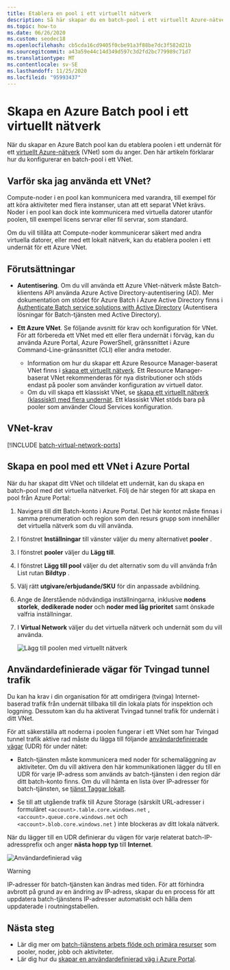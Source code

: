 ```yaml
---
title: Etablera en pool i ett virtuellt nätverk
description: Så här skapar du en batch-pool i ett virtuellt Azure-nätverk så att Compute-noder kan kommunicera säkert med andra virtuella datorer i nätverket, till exempel en fil server.
ms.topic: how-to
ms.date: 06/26/2020
ms.custom: seodec18
ms.openlocfilehash: cb5cda16cd9405f0cbe91a3f88be7dc3f582d21b
ms.sourcegitcommit: a43a59e44c14d349d597c3d2fd2bc779989c71d7
ms.translationtype: MT
ms.contentlocale: sv-SE
ms.lasthandoff: 11/25/2020
ms.locfileid: "95993437"
---
```

# <a name="create-an-azure-batch-pool-in-a-virtual-network"></a>Skapa en Azure Batch pool i ett virtuellt nätverk

När du skapar en Azure Batch pool kan du etablera poolen i ett undernät för ett [virtuellt Azure-nätverk](../virtual-network/virtual-networks-overview.md) (VNet) som du anger. Den här artikeln förklarar hur du konfigurerar en batch-pool i ett VNet.

## <a name="why-use-a-vnet"></a>Varför ska jag använda ett VNet?

Compute-noder i en pool kan kommunicera med varandra, till exempel för att köra aktiviteter med flera instanser, utan att ett separat VNet krävs. Noder i en pool kan dock inte kommunicera med virtuella datorer utanför poolen, till exempel licens servrar eller fil servrar, som standard.

Om du vill tillåta att Compute-noder kommunicerar säkert med andra virtuella datorer, eller med ett lokalt nätverk, kan du etablera poolen i ett undernät för ett Azure VNet.

## <a name="prerequisites"></a>Förutsättningar

- **Autentisering**. Om du vill använda ett Azure VNet-nätverk måste Batch-klientens API använda Azure Active Directory-autentisering (AD). Mer dokumentation om stödet för Azure Batch i Azure Active Directory finns i [Authenticate Batch service solutions with Active Directory](batch-aad-auth.md) (Autentisera lösningar för Batch-tjänsten med Active Directory).

- **Ett Azure VNet**. Se följande avsnitt för krav och konfiguration för VNet. För att förbereda ett VNet med ett eller flera undernät i förväg, kan du använda Azure Portal, Azure PowerShell, gränssnittet i Azure Command-Line-gränssnittet (CLI) eller andra metoder.
  - Information om hur du skapar ett Azure Resource Manager-baserat VNet finns i [skapa ett virtuellt nätverk](../virtual-network/manage-virtual-network.md#create-a-virtual-network). Ett Resource Manager-baserat VNet rekommenderas för nya distributioner och stöds endast på pooler som använder konfiguration av virtuell dator.
  - Om du vill skapa ett klassiskt VNet, se [skapa ett virtuellt nätverk (klassiskt) med flera undernät](/previous-versions/azure/virtual-network/create-virtual-network-classic). Ett klassiskt VNet stöds bara på pooler som använder Cloud Services konfiguration.

## <a name="vnet-requirements"></a>VNet-krav

[!INCLUDE [batch-virtual-network-ports](../../includes/batch-virtual-network-ports.md)]

## <a name="create-a-pool-with-a-vnet-in-the-azure-portal"></a>Skapa en pool med ett VNet i Azure Portal

När du har skapat ditt VNet och tilldelat ett undernät, kan du skapa en batch-pool med det virtuella nätverket. Följ de här stegen för att skapa en pool från Azure Portal: 

1. Navigera till ditt Batch-konto i Azure Portal. Det här kontot måste finnas i samma prenumeration och region som den resurs grupp som innehåller det virtuella nätverk som du vill använda.
2. I fönstret **Inställningar** till vänster väljer du meny alternativet **pooler** .
3. I fönstret **pooler** väljer du **Lägg till**.
4. I fönstret **Lägg till pool** väljer du det alternativ som du vill använda från List rutan **Bildtyp** .
5. Välj rätt **utgivare/erbjudande/SKU** för din anpassade avbildning.
6. Ange de återstående nödvändiga inställningarna, inklusive **nodens storlek**, **dedikerade noder** och **noder med låg prioritet** samt önskade valfria inställningar.
7. I **Virtual Network** väljer du det virtuella nätverk och undernät som du vill använda.

   ![Lägg till poolen med virtuellt nätverk](./media/batch-virtual-network/add-vnet-pool.png)

## <a name="user-defined-routes-for-forced-tunneling"></a>Användardefinierade vägar för Tvingad tunnel trafik

Du kan ha krav i din organisation för att omdirigera (tvinga) Internet-baserad trafik från undernät tillbaka till din lokala plats för inspektion och loggning. Dessutom kan du ha aktiverat Tvingad tunnel trafik för undernät i ditt VNet.

För att säkerställa att noderna i poolen fungerar i ett VNet som har Tvingad tunnel trafik aktive rad måste du lägga till följande [användardefinierade vägar](../virtual-network/virtual-networks-udr-overview.md) (UDR) för under nätet:

- Batch-tjänsten måste kommunicera med noder för schemaläggning av aktiviteter. Om du vill aktivera den här kommunikationen lägger du till en UDR för varje IP-adress som används av batch-tjänsten i den region där ditt batch-konto finns. Om du vill hämta en lista över IP-adresser för batch-tjänsten, se [tjänst Taggar lokalt](../virtual-network/service-tags-overview.md).

- Se till att utgående trafik till Azure Storage (särskilt URL-adresser i formuläret `<account>.table.core.windows.net` , `<account>.queue.core.windows.net` och `<account>.blob.core.windows.net` ) inte blockeras av ditt lokala nätverk.

När du lägger till en UDR definierar du vägen för varje relaterat batch-IP-adressprefix och anger **nästa hopp typ** till **Internet**.

![Användardefinierad väg](./media/batch-virtual-network/user-defined-route.png)

> [!WARNING]
> IP-adresser för batch-tjänsten kan ändras med tiden. För att förhindra avbrott på grund av en ändring av IP-adress, skapar du en process för att uppdatera batch-tjänstens IP-adresser automatiskt och hålla dem uppdaterade i routningstabellen.

## <a name="next-steps"></a>Nästa steg

- Lär dig mer om [batch-tjänstens arbets flöde och primära resurser](batch-service-workflow-features.md) som pooler, noder, jobb och aktiviteter.
- Lär dig hur du [skapar en användardefinierad väg i Azure Portal](../virtual-network/tutorial-create-route-table-portal.md).
